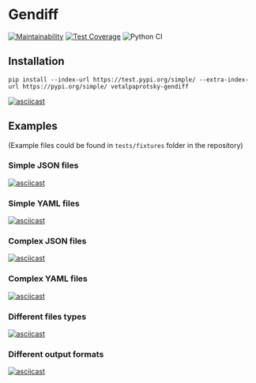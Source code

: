 # Gendiff

[![Maintainability](https://api.codeclimate.com/v1/badges/edc0ee50d88cb1a411ad/maintainability)](https://codeclimate.com/github/vetalpaprotsky/gendiff/maintainability)
[![Test Coverage](https://api.codeclimate.com/v1/badges/edc0ee50d88cb1a411ad/test_coverage)](https://codeclimate.com/github/vetalpaprotsky/gendiff/test_coverage)
![Python CI](https://github.com/vetalpaprotsky/gendiff/workflows/Python%20CI/badge.svg)


## Installation
```
pip install --index-url https://test.pypi.org/simple/ --extra-index-url https://pypi.org/simple/ vetalpaprotsky-gendiff
```

[![asciicast](https://asciinema.org/a/0Z0yMqHBrZ2WXWE6EZ33fnQ6k.svg)](https://asciinema.org/a/0Z0yMqHBrZ2WXWE6EZ33fnQ6k)

## Examples
(Example files could be found in `tests/fixtures` folder in the repository)

### Simple JSON files
[![asciicast](https://asciinema.org/a/xB2u1rjkElBUZNPmehj2jfgM2.svg)](https://asciinema.org/a/xB2u1rjkElBUZNPmehj2jfgM2)


### Simple YAML files
[![asciicast](https://asciinema.org/a/sjrJ2vOSUqkuL0xoiVlQw1rn5.svg)](https://asciinema.org/a/sjrJ2vOSUqkuL0xoiVlQw1rn5)


### Complex JSON files
[![asciicast](https://asciinema.org/a/oRE8zMir4gjUCLt1f0HGHjY0Y.svg)](https://asciinema.org/a/oRE8zMir4gjUCLt1f0HGHjY0Y)


### Complex YAML files
[![asciicast](https://asciinema.org/a/AiP2muw5LbBMR2QGmlD11KTnN.svg)](https://asciinema.org/a/AiP2muw5LbBMR2QGmlD11KTnN)


### Different files types
[![asciicast](https://asciinema.org/a/FxrkBQv8mvvYkIQ9ebFwnVwBU.svg)](https://asciinema.org/a/FxrkBQv8mvvYkIQ9ebFwnVwBU)


### Different output formats
[![asciicast](https://asciinema.org/a/kCJTsMeBWntjQxLP9q3byyz39.svg)](https://asciinema.org/a/kCJTsMeBWntjQxLP9q3byyz39)
